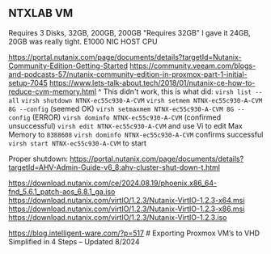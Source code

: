 ## NTXLAB VM
Requires 3 Disks, 32GB, 200GB, 200GB
"Requires 32GB" I gave it 24GB, 20GB was really tight.
E1000 NIC
HOST CPU


https://portal.nutanix.com/page/documents/details?targetId=Nutanix-Community-Edition-Getting-Started
https://community.veeam.com/blogs-and-podcasts-57/nutanix-community-edition-in-proxmox-part-1-initial-setup-7045
https://www.lets-talk-about.tech/2018/01/nutanix-ce-how-to-reduce-cvm-memory.html
    ^ This didn't work, this is what did:
    `virsh list --all`
    `virsh shutdown NTNX-ec55c930-A-CVM`
    `virsh setmem NTNX-ec55c930-A-CVM 8G --config` (seemed OK)
    `virsh setmaxmem NTNX-ec55c930-A-CVM 8G --config` (ERROR)
    `virsh dominfo NTNX-ec55c930-A-CVM` (confirmed unsuccessful)
    `virsh edit NTNX-ec55c930-A-CVM` and use Vi to edit Max Memory to `8388608`
    `virsh dominfo NTNX-ec55c930-A-CVM` confirms successful
    `virsh start NTNX-ec55c930-A-CVM` to start

Proper shutdown:
https://portal.nutanix.com/page/documents/details?targetId=AHV-Admin-Guide-v6_8:ahv-cluster-shut-down-t.html


https://download.nutanix.com/ce/2024.08.19/phoenix.x86_64-fnd_5.6.1_patch-aos_6.8.1_ga.iso
https://download.nutanix.com/virtIO/1.2.3/Nutanix-VirtIO-1.2.3-x64.msi
https://download.nutanix.com/virtIO/1.2.3/Nutanix-VirtIO-1.2.3-x86.msi
https://download.nutanix.com/virtIO/1.2.3/Nutanix-VirtIO-1.2.3.iso


https://blog.intelligent-ware.com/?p=517 # Exporting Proxmox VM’s to VHD Simplified in 4 Steps – Updated 8/2024

